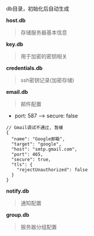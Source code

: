 db目录，初始化后自动生成

**host.db**

> 存储服务器基本信息

**key.db**

> 用于加密的密钥相关

**credentials.db**

> ssh密钥记录(加密存储)

**email.db**

> 邮件配置

- port: 587 --> secure: false
```db
// Gmail调试不通过, 暂缓
{
  "name": "Google邮箱",
  "target": "google",
  "host": "smtp.gmail.com",
  "port": 465,
  "secure": true,
  "tls": {
    "rejectUnauthorized": false
  }
}
```

**notify.db**

> 通知配置

**group.db**

> 服务器分组配置
